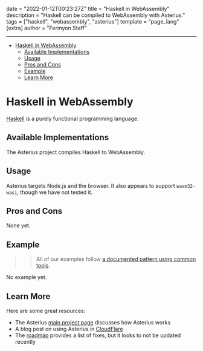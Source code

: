 date = "2022-01-12T00:23:27Z"
title = "Haskell in WebAssembly"
description = "Haskell can be compiled to WebAssembly with Asterius."
tags = ["haskell", "webassembly", "asterius"]
template = "page_lang"
[extra]
author = "Fermyon Staff"

---

- [Haskell in WebAssembly](#haskell-in-webassembly)
  - [Available Implementations](#available-implementations)
  - [Usage](#usage)
  - [Pros and Cons](#pros-and-cons)
  - [Example](#example)
  - [Learn More](#learn-more)

# Haskell in WebAssembly

[Haskell](https://www.haskell.org/) is a purely functional programming language.

## Available Implementations

The Asterius project compiles Haskell to WebAssembly.

## Usage

Asterius targets Node.js and the browser.
It also appears to support `wasm32-wasi`, though we have not tested it.

## Pros and Cons

<!-- List out some pros and cons of this language vs others WHEN IT COMES TO WASM 

For example, might point out that the Swift runtime requires large binaries or that
an unofficial implementation lags behind the core language's feature set. Or might
point out really good tooling or performance.


Things we like:

- 

We're neutral about:

- 

Things we're not big fans of:

- 
-->
None yet.


## Example

>> All of our examples follow [a documented pattern using common tools](/wasm-languages/about-examples).

No example yet.

## Learn More

Here are some great resources:

- The Asterius [main project page](https://github.com/tweag/asterius) discusses how Asterius works
- A blog post on using Asterius in [CloudFlare](https://www.tweag.io/blog/2020-10-09-asterius-cloudflare-worker/)
- The [roadmap](https://asterius.netlify.app/roadmap.html) provides a list of fixes, but it looks to not be updated recently
